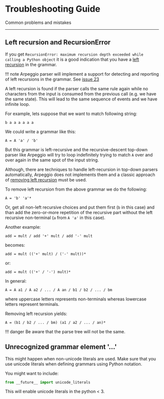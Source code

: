 # Troubleshooting Guide

Common problems and mistakes

---

## Left recursion and RecursionError

If you get `RecursionError: maximum recursion depth exceeded while calling a
Python object` it is a good indication that you have a [left
recursion](https://en.wikipedia.org/wiki/Left_recursion) in the grammar.

!!! note
    Arpeggio parser will implement a support for detecting and reporting of left
    recursions in the grammar. See [issue
    23](https://github.com/igordejanovic/Arpeggio/issues/23)

A left recursion is found if the parser calls the same rule again while no
characters from the input is consumed from the previous call (e.g. we have the
same state). This will lead to the same sequence of events and we have infinite
loop.

For example, lets suppose that we want to match following string:

    b a a a a a a

We could write a grammar like this:

    A = A 'a' / 'b'

But this grammar is left-recursive and the recursive-descent top-down parser
like Arpeggio will try to loop indefinitely trying to match `A` over and over
again in the same spot of the input string.

Although, there are techniques to handle left-recursion in top-down parsers
automatically, Arpeggio does not implements them and a classic approach of
[removing left
recursion](https://en.wikipedia.org/wiki/Left_recursion#Removing_left_recursion)
must be used.

To remove left recursion from the above grammar we do the following:

    A = 'b' 'a'*

Or, get all non-left recursive choices and put them first (`b` in this case) and
than add the zero-or-more repetition of the recursive part without the left
recursive non-terminal (`a` from `A 'a'` in this case).


Another example:

    add = mult / add '+' mult / add '-' mult 

becomes:

    add = mult (('+' mult) / ('-' mult))*

or:

    add = mult (('+' / '-') mult)*


In general:

    A = A a1 / A a2 / ... / A an / b1 / b2 / ... / bm

where uppercase letters represents non-terminals whereas lowercase letters
represent terminals.

Removing left recursion yields:

    A = (b1 / b2 / ... / bm) (a1 / a2 / ... / an)*

!!! danger
    Be aware that the parse tree will not be the same.


## Unrecognized grammar element '...'

This might happen when non-unicode literals are used. Make sure that you use
unicode literals when defining grammars using Python notation.

You might want to include:

```python
from __future__ import unicode_literals
```

This will enable unicode literals in the python < 3.

